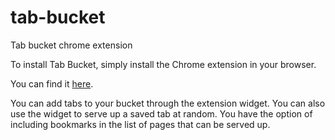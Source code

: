 # tab-bucket
Tab bucket chrome extension

To install Tab Bucket, simply install the Chrome extension in your browser. 

You can find it <a href="https://chrome.google.com/webstore/detail/tab-bucket/cenmboegaelooeckfoefebdcfnfmgajh">here</a>.

You can add tabs to your bucket through the extension widget. You can also use the widget to serve up a saved tab at random. You have the option of including bookmarks in the list of pages that can be served up.
